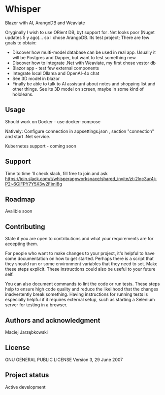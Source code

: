 # Whisper

Blazor with AI, ArangoDB and Weaviate

Oryginally I wish to use ORient DB, byt support for .Net looks poor (Nuget updates 5 y ago)... so I chose ArangoDB.
Its test project; There are few goals to obtain:

- Discover how multi-model database can be used in real app. Usually it will be Postgres and Dapper, but want to test something new
- Discover how to integrate .Net with Weaviate, my first chose vestor db
- Blazor app - test few external components
- Integrate local Ollama and OpenAI-4o chat
- See 3D model in blazor
- Finally be able to talk to AI assistant about notes and shopping list and other things. See its 3D model on screen, maybe in some kind of hololeans.

## Usage

Should work on Docker - use docker-compose

Natively:
Configure connection in appsettings.json , section "connection" and start .Net service. 

Kubernetes support - coming soon

## Support

Time to time 'll check slack, fill free to join and ask
https://join.slack.com/t/whisperappworkspace/shared_invite/zt-2lqc3ur4j-P2~6GiFPY7Y5X3w2FimI8g

## Roadmap

Avalible soon

## Contributing

State if you are open to contributions and what your requirements are for accepting them.

For people who want to make changes to your project, it's helpful to have some documentation on how to get started. Perhaps there is a script that they should run or some environment variables that they need to set. Make these steps explicit. These instructions could also be useful to your future self.

You can also document commands to lint the code or run tests. These steps help to ensure high code quality and reduce the likelihood that the changes inadvertently break something. Having instructions for running tests is especially helpful if it requires external setup, such as starting a Selenium server for testing in a browser.

## Authors and acknowledgment

Maciej Jarzębkowski

## License

GNU GENERAL PUBLIC LICENSE Version 3, 29 June 2007

## Project status

Active development
